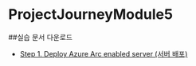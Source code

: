 # ProjectJourneyModule5

##실습 문서 다운로드

- [Step 1. Deploy Azure Arc enabled server (서버 배포)](https://github.com/jeongaelee/ProjectJourneyModule5/blob/main/%5BHOL%5D%20Windows%20%EC%84%9C%EB%B2%84%EC%99%80%20SQL%20%EC%84%9C%EB%B2%84%EB%A1%9C%20%EB%B9%84%EC%A7%80%EB%8B%88%EC%8A%A4%20%EB%A7%88%EC%9D%B4%EA%B7%B8%EB%A0%88%EC%9D%B4%EC%85%98.pdf)

